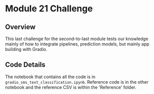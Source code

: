 # Module 21 Challenge
## Overview
This last challenge for the second-to-last module tests our knowledge mainly of how to integrate pipelines, prediction models, but mainly app building with Gradio. 
## Code Details
The notebook that contains all the code is in `gradio_sms_text_classification.ipynb`.  Reference code is in the other notebook and the reference CSV is within the 'Reference' folder.
